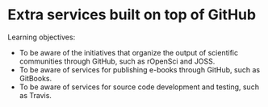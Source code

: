 Extra services built on top of GitHub
=====================================

Learning objectives:

- To be aware of the initiatives that organize the output of scientific communities 
  through GitHub, such as rOpenSci and JOSS.
- To be aware of services for publishing e-books through GitHub, such as GitBooks.
- To be aware of services for source code development and testing, such as Travis.